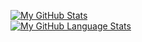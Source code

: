 [![My GitHub Stats](https://github-readme-stats.vercel.app/api/?username=Cohejh&count_private=true&showicons=true)]()
<br>
[![My GitHub Language Stats](https://github-readme-stats.vercel.app/api/top-langs/?username=Cohejh&langs_count=10&layout=compact)]()


